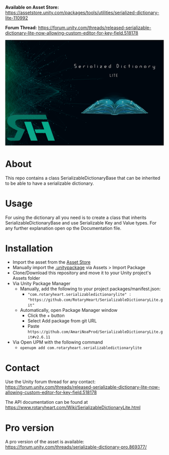 **Available on Asset Store:** https://assetstore.unity.com/packages/tools/utilities/serialized-dictionary-lite-110992

**Forum Thread:** https://forum.unity.com/threads/released-serializable-dictionary-lite-now-allowing-custom-editor-for-key-field.518178

![SerializableDictionaryLite](.media/Cover.png)

# About
This repo contains a class SerializableDictionaryBase that can be inherited to be able to have a serializable dictionary.

# Usage
For using the dictionary all you need is to create a class that inherits SerializableDictionaryBase and use Serializable Key and Value types. For any further explanation open op the Documentation file.

# Installation
* Import the asset from the [Asset Store](https://assetstore.unity.com/packages/tools/utilities/serialized-dictionary-lite-110992)
* Manually import the [.unitypackage](https://github.com/RotaryHeart/SerializableDictionaryLite/releases) via Assets > Import Package
* Clone/Download this repository and move it to your Unity project's Assets folder
* Via Unity Package Manager
  * Manually, add the following to your project packages/manifest.json:
    * `"com.rotaryheart.serializabledictionarylite" : "https://github.com/RotaryHeart/SerializableDictionaryLite.git"`
  * Automatically, open Package Manager window
    * Click the + button
    * Select Add package from git URL
    * Paste `https://github.com/AmariNoaProd/SerializableDictionaryLite.git#v2.6.11`
* Via Open UPM with the following command
  * `openupm add com.rotaryheart.serializabledictionarylite`

# Contact
Use the Unity forum thread for any contact: https://forum.unity.com/threads/released-serializable-dictionary-lite-now-allowing-custom-editor-for-key-field.518178

The API documentation can be found at https://www.rotaryheart.com/Wiki/SerializableDictionaryLite.html

# Pro version
A pro version of the asset is available: https://forum.unity.com/threads/serializable-dictionary-pro.869377/
